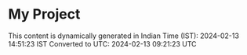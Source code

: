 # My Project

This content is dynamically generated in Indian Time (IST): 2024-02-13 14:51:23 IST
Converted to UTC: 2024-02-13 09:21:23 UTC
